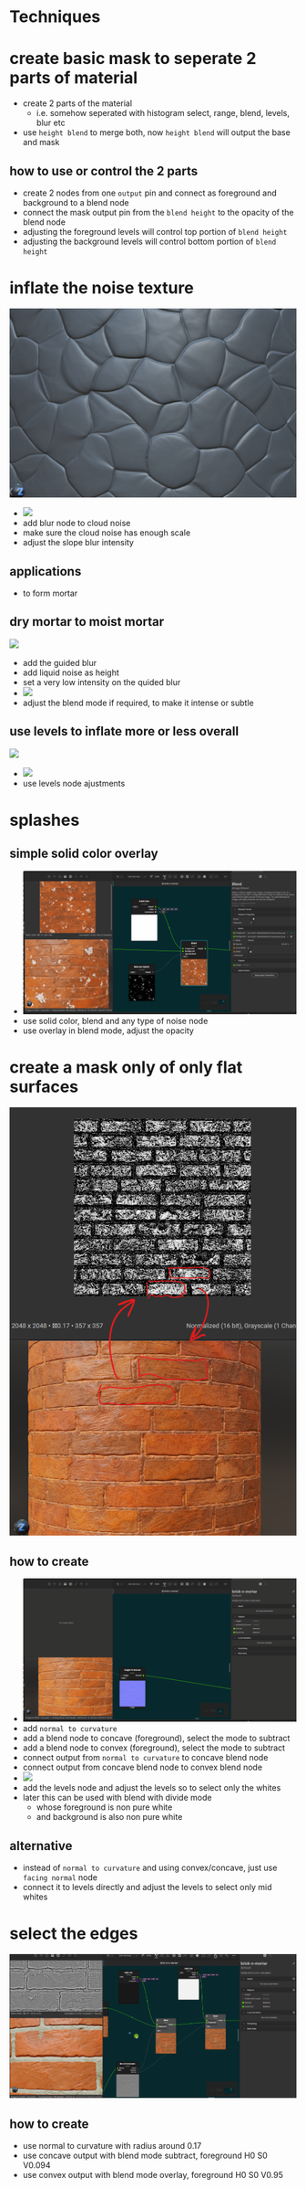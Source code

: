 # Techniques

# create basic mask to seperate 2 parts of material

- create 2 parts of the material
  - i.e. somehow seperated with histogram select, range, blend, levels, blur etc
- use `height blend` to merge both, now `height blend` will output the base and mask

## how to use or control the 2 parts

- create 2 nodes from one `output` pin and connect as foreground and background to a blend node
- connect the mask output pin from the `blend height` to the opacity of the blend node
- adjusting the foreground levels will control top portion of `blend height`
- adjusting the background levels will control bottom portion of `blend height`

# inflate the noise texture

<img src="./images/techniques/inflate-effect.png">

<br />

- <img src="./images/techniques/cloud-blur-slope-blur.gif">
- add blur node to cloud noise
- make sure the cloud noise has enough scale
- adjust the slope blur intensity

## applications

- to form mortar

## dry mortar to moist mortar

<img src="./images/techniques/moist-mortar-effect.gif">

<br />

- add the guided blur
- add liquid noise as height
- set a very low intensity on the quided blur
- <img src="./images/techniques/moist-mortar-effect-howto.gif">
- adjust the blend mode if required, to make it intense or subtle

## use levels to inflate more or less overall

<img src="./images/techniques/overall-inflate-deflate.gif">

<br />

- <img src="./images/techniques/overall-inflate-deflate-w-levels.gif">
- use levels node ajustments

# splashes

## simple solid color overlay

- <img src="./images/techniques/simple-texture-splashes.gif">
- use solid color, blend and any type of noise node
- use overlay in blend mode, adjust the opacity

# create a mask only of only flat surfaces

<img src="./images/techniques/select-flat-details-only.png">

## how to create

- <img src="./images/techniques/select-flat-details-only-part-1.gif">
- add `normal to curvature`
- add a blend node to concave (foreground), select the mode to subtract
- add a blend node to convex (foreground), select the mode to subtract
- connect output from `normal to curvature` to concave blend node
- connect output from concave blend node to convex blend node
- <img src="./images/techniques/select-flat-details-only-part-2.gif">
- add the levels node and adjust the levels so to select only the whites
- later this can be used with blend with divide mode
  - whose foreground is non pure white
  - and background is also non pure white

## alternative

- instead of `normal to curvature` and using convex/concave, just use `facing normal` node
- connect it to levels directly and adjust the levels to select only mid whites

# select the edges

<img src="./images/techniques/select-only-edges.gif">

## how to create

- use normal to curvature with radius around 0.17
- use concave output with blend mode subtract, foreground H0 S0 V0.094
- use convex output with blend mode overlay, foreground H0 S0 V0.95
